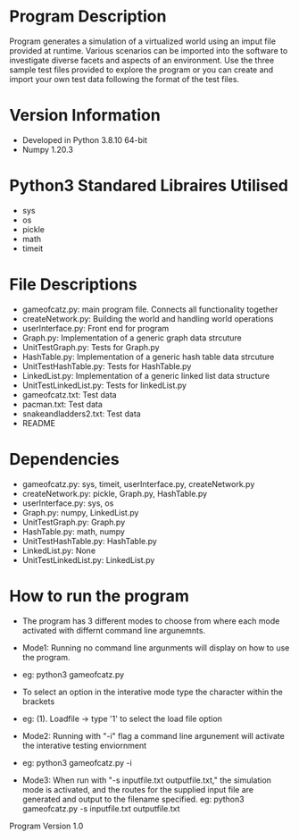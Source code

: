 # Program Description
Program generates a simulation of a virtualized world using an imput file provided at runtime.
Various scenarios can be imported into the software to investigate diverse facets and aspects of an environment. 
Use the three sample test files provided to explore the program or you can create and import your own test data 
following the format of the test files.

# Version Information
- Developed in Python 3.8.10 64-bit
- Numpy 1.20.3

# Python3 Standared Libraires Utilised
- sys
- os
- pickle
- math
- timeit

# File Descriptions
- gameofcatz.py: main program file. Connects all functionality together
- createNetwork.py: Building the world and handling world operations
- userInterface.py: Front end for program
- Graph.py: Implementation of a generic graph data strcuture
- UnitTestGraph.py: Tests for Graph.py
- HashTable.py: Implementation of a generic hash table data strcuture
- UnitTestHashTable.py: Tests for HashTable.py
- LinkedList.py: Implementation of a generic linked list data structure
- UnitTestLinkedList.py: Tests for linkedList.py
- gameofcatz.txt: Test data
- pacman.txt: Test data
- snakeandladders2.txt: Test data
- README

# Dependencies
- gameofcatz.py: sys, timeit, userInterface.py, createNetwork.py
- createNetwork.py: pickle, Graph.py, HashTable.py
- userInterface.py: sys, os
- Graph.py: numpy, LinkedList.py
- UnitTestGraph.py: Graph.py
- HashTable.py: math, numpy
- UnitTestHashTable.py: HashTable.py
- LinkedList.py: None
- UnitTestLinkedList.py: LinkedList.py

# How to run the program
- The program has 3 different modes to choose from where each mode activated with differnt command line argunemnts.

- Mode1: Running no command line argunments will display on how to use the program.
- eg: python3 gameofcatz.py
- To select an option in the interative mode type the character within the brackets 
- eg: (1). Loadfile -> type '1' to select the load file option

- Mode2: Running with "-i" flag a command line argunement will activate the interative testing enviornment
- eg: python3 gameofcatz.py -i

- Mode3: When run with "-s inputfile.txt outputfile.txt," the simulation mode is activated, and the routes for the supplied input file are generated and output to the filename specified.
eg: python3 gameofcatz.py -s inputfile.txt outputfile.txt

Program Version 1.0
